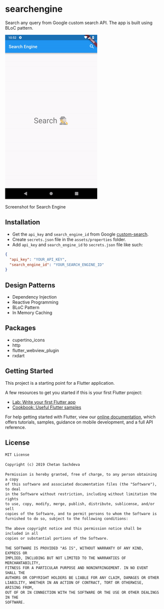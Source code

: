 # searchengine

Search any query from Google custom search API. The app is built using BLoC pattern.

<img src="./README_images/search_engine_screen.gif" width="300" height="534"/>

Screenshot for Search Engine

## Installation

- Get the `api_key` and `search_engine_id` from Google [custom-search](https://developers.google.com/custom-search/v1/overview).
- Create `secrets.json` file in the `assets/properties` folder.
- Add `api_key` and `search_engine_id` to `secrets.json` file like such:

```json
{
  "api_key": "YOUR_API_KEY",
  "search_engine_id": "YOUR_SEARCH_ENGINE_ID"
}
```

## Design Patterns

- Dependency Injection
- Reactive Programming
- BLoC Pattern
- In Memory Caching

## Packages

- cupertino_icons
- http
- flutter_webview_plugin
- rxdart

## Getting Started

This project is a starting point for a Flutter application.

A few resources to get you started if this is your first Flutter project:

- [Lab: Write your first Flutter app](https://flutter.io/docs/get-started/codelab)
- [Cookbook: Useful Flutter samples](https://flutter.io/docs/cookbook)

For help getting started with Flutter, view our 
[online documentation](https://flutter.io/docs), which offers tutorials, 
samples, guidance on mobile development, and a full API reference.

## License

```
MIT License

Copyright (c) 2019 Chetan Sachdeva

Permission is hereby granted, free of charge, to any person obtaining a copy
of this software and associated documentation files (the "Software"), to deal
in the Software without restriction, including without limitation the rights
to use, copy, modify, merge, publish, distribute, sublicense, and/or sell
copies of the Software, and to permit persons to whom the Software is
furnished to do so, subject to the following conditions:

The above copyright notice and this permission notice shall be included in all
copies or substantial portions of the Software.

THE SOFTWARE IS PROVIDED "AS IS", WITHOUT WARRANTY OF ANY KIND, EXPRESS OR
IMPLIED, INCLUDING BUT NOT LIMITED TO THE WARRANTIES OF MERCHANTABILITY,
FITNESS FOR A PARTICULAR PURPOSE AND NONINFRINGEMENT. IN NO EVENT SHALL THE
AUTHORS OR COPYRIGHT HOLDERS BE LIABLE FOR ANY CLAIM, DAMAGES OR OTHER
LIABILITY, WHETHER IN AN ACTION OF CONTRACT, TORT OR OTHERWISE, ARISING FROM,
OUT OF OR IN CONNECTION WITH THE SOFTWARE OR THE USE OR OTHER DEALINGS IN THE
SOFTWARE.
```
